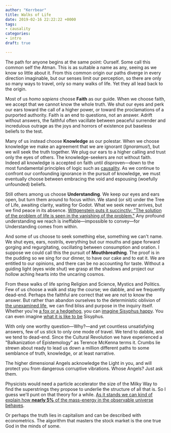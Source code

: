 ```yaml
---
author: "Kerrbear"
title: Walks of Life
date: 2019-02-16 22:22:22 +0000
tags:
- causality
categories:
- intro
draft: true

---
```

The path for anyone begins at the same point: Ourself. Some call this common self the Atman. This is as suitable a name as any, seeing as we know so little about it. From this common origin our paths diverge in every direction imaginable, but our senses limit our perception, so there are only so many ways to travel, only so many walks of life. Yet they all lead back to the origin.

Most of us _homo sapiens_ choose **Faith** as our guide. When we choose faith, we accept that we cannot know the whole truth. We shut our eyes and perk our ears toward the call of a higher power, or toward the proclamations of a purported authority. Faith is an end to questions, not an answer. Adrift without answers, the faithful often vacillate between peaceful surrender and incredulous outrage as the joys and horrors of existence put baseless beliefs to the test.

Many of us instead choose **Knowledge** as our polestar. When we choose knowledge we make an agreement that we are ignorant (_Ignoramus!_), but we will seek the truth together. We plug our ears to a higher calling and trust only the eyes of others. The knowledge-seekers are not without faith. Indeed all knowledge is accepted on faith until disproven—down to the most fundamental principles of logic such as [causality](/tags/causality). As we continue to confront our confounding ignorance in the pursuit of knowledge, we must eventually choose between embracing the void and espousing (woefully unfounded) beliefs.

Still others among us choose **Understanding**. We keep our eyes and ears open, but turn them around to focus within. We stand (or sit) under the Tree of Life, awaiting clarity, waiting for Godot. What we seek never arrives, but we find peace in its absence. [Wittgenstein puts it succinctly: "The solution of the problem of life is seen in the vanishing of the problem."](http://www.tractatuslogico-philosophicus.com/#node/n6-521) Any profound understanding we reach is ineffable—impossible to convey—for Understanding comes from within.

And some of us choose to seek something else, something we can't name. We shut eyes, ears, nostrils, everything but our mouths and gape forward gorging and regurgitating, oscillating between consumption and oration. I suppose we could call this the pursuit of **Mouthbreathing**. The proof is in the pudding so we sing for our dinner, to have our cake and to eat it. We are entitled to our opinions, and there can be no accounting for taste. Without a guiding light (eyes wide shut) we grasp at the shadows and project our hollow aching hearts into the uncaring cosmos.

From these walks of life spring Religion and Science, Mystics and Politics. Few of us choose a walk and stay the course; we dabble, and we frequently dead-end. Perhaps the faithful are correct that we are not to know the answer. But rather than abandon ourselves to the deterministic oblivion of [the unexamined life](https://www.wikiwand.com/en/The_unexamined_life_is_not_worth_living), we can find bliss and purpose in the inquiry itself. Whether you're [a fox or a hedgehog](http://assets.press.princeton.edu/chapters/s9981.pdf), you can [imagine Sisyphus happy](https://www.sccs.swarthmore.edu/users/00/pwillen1/lit/msysip.htm). You can even imagine [what it is like to be](https://organizations.utep.edu/portals/1475/nagel_bat.pdf) Sisyphus.

With only one worthy question—Why?—and yet countless unsatisfying answers, few of us stick to only one mode of travel. We tend to dabble, and we tend to dead-end. Since the Cultural Revolution we have experienced a "Balkanization of Epistemology" as Terence McKenna terms it. Crumbs lie strewn about ready to lead us down a million different paths to some semblance of truth, knowledge, or at least narrative.

The higher dimensional Angels acknowledge the Light in you, and will protect you from dangerous corruptive vibrations. Whose Angels? Just ask them.

Physicists would need a particle accelerator the size of the Milky Way to find the superstrings they propose to underlie the structure of all that is. So I guess we'll punt on that theory for a while. [As it stands we can kind of explain how **nearly 5%** of the mass-energy in the observable universe behaves](https://science.nasa.gov/astrophysics/focus-areas/what-is-dark-energy).

Or perhaps the truth lies in capitalism and can be described with econometrics. The algorithm that masters the stock market is the one true God in the minds of some.
